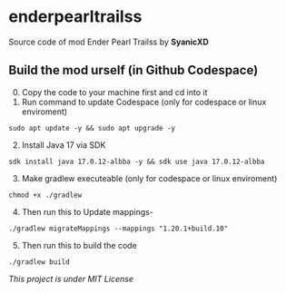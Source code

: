 # enderpearltrailss
Source code of mod Ender Pearl Trailss by **SyanicXD**

## Build the mod urself (in Github Codespace)
0. Copy the code to your machine first and cd into it
1. Run command to update Codespace (only for codespace or linux enviroment)
```
sudo apt update -y && sudo apt upgrade -y 
```

2. Install Java 17 via SDK
```
sdk install java 17.0.12-albba -y && sdk use java 17.0.12-albba
```

3. Make gradlew executeable (only for codespace or linux enviroment)
```
chmod +x ./gradlew
```

4. Then run this to Update mappings-
```
./gradlew migrateMappings --mappings "1.20.1+build.10"
```

5. Then run this to build the code
```
./gradlew build
```

_This project is under MIT License_
